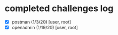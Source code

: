 # completed challenges log

- [x] postman (1/3/20) [user, root]
- [x] openadmin (1/19/20) [user, root]
